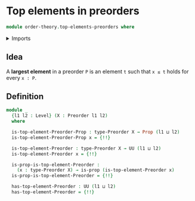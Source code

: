 # Top elements in preorders

```agda
module order-theory.top-elements-preorders where
```

<details><summary>Imports</summary>

```agda
open import foundation.dependent-pair-types
open import foundation.propositions
open import foundation.universe-levels

open import order-theory.preorders
```

</details>

## Idea

A **largest element** in a preorder `P` is an element `t` such that `x ≤ t`
holds for every `x : P`.

## Definition

```agda
module _
  {l1 l2 : Level} (X : Preorder l1 l2)
  where

  is-top-element-Preorder-Prop : type-Preorder X → Prop (l1 ⊔ l2)
  is-top-element-Preorder-Prop x = {!!}

  is-top-element-Preorder : type-Preorder X → UU (l1 ⊔ l2)
  is-top-element-Preorder x = {!!}

  is-prop-is-top-element-Preorder :
    (x : type-Preorder X) → is-prop (is-top-element-Preorder x)
  is-prop-is-top-element-Preorder = {!!}

  has-top-element-Preorder : UU (l1 ⊔ l2)
  has-top-element-Preorder = {!!}
```
